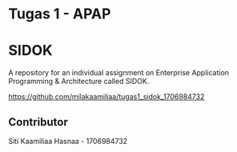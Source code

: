 # Tugas 1 - APAP

# SIDOK
A repository for an individual assignment on Enterprise Application Programming & Architecture called SIDOK.

https://github.com/milakaamiliaa/tugas1_sidok_1706984732

## Contributor
Siti Kaamiliaa Hasnaa - 1706984732 

